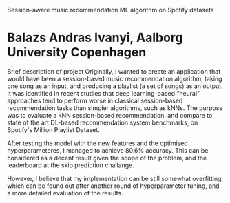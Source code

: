 Session-aware music recommendation ML algorithm on Spotify datasets
# Balazs Andras Ivanyi, Aalborg University Copenhagen
Brief description of project
Originally, I wanted to create an application that would have been a session-based music recommendation algorithm, taking one song as an input, and producing a playlist (a set of songs) as an output. It was identified in recent studies that deep learning-based “neural” approaches tend to perform worse in classical session-based recommendation tasks than simpler algorithms, such as kNNs. The purpose was to evaluate a kNN session-based recommendation, and compare to state of the art DL-based recommendation system benchmarks, on Spotify's Million Playlist Dataset. 

After testing the model with the new features and the optimised hyperparameteres, I managed to achieve 80.6% accuracy. This can be considered as a decent result given the scope of the problem, and the leaderboard at the skip prediction challange.

However, I believe that my implementation can be still somewhat overfitting, which can be found out after another round of hyperparameter tuning, and a more detailed evaluation of the results.
